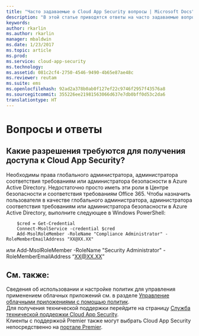 ```yaml
---
title: "Часто задаваемые о Cloud App Security вопросы | Microsoft Docs"
description: "В этой статье приводятся ответы на часто задаваемые вопросы о Cloud App Security."
keywords: 
author: rkarlin
ms.author: rkarlin
manager: mbaldwin
ms.date: 1/23/2017
ms.topic: article
ms.prod: 
ms.service: cloud-app-security
ms.technology: 
ms.assetid: 081c2cf4-2750-4546-9490-4b65e87ae48c
ms.reviewer: reutam
ms.suite: ems
ms.openlocfilehash: 92ad2a378b0ab0f127ef22c9746f2957f43576a8
ms.sourcegitcommit: 355226ee21981563066d637e7db0bff0d53c2da6
translationtype: HT
---
```

# <a name="frequently-asked-questions"></a>Вопросы и ответы

## <a name="what-kind-of-permissions-do-i-need-to-have-in-order-to-access-cloud-app-security"></a>Какие разрешения требуются для получения доступа к Cloud App Security?

Необходимы права глобального администратора, администратора соответствия требованиям или администратора безопасности в Azure Active Directory. Недостаточно просто иметь эти роли в Центре безопасности и соответствия требованиям Office 365.
Чтобы назначить пользователя в качестве глобального администратора, администратора соответствия требованиям или администратора безопасности в Azure Active Directory, выполните следующее в Windows PowerShell:

        $cred = Get-Credential
        Connect-MsolService -credential $cred
        Add-MsolRoleMember -RoleName "Compliance Administrator" -RoleMemberEmailAddress "XX@XX.XX"
 или Add-MsolRoleMember -RoleName "Security Administrator" -RoleMemberEmailAddress “XX@XX.XX”

## <a name="see-also"></a>См. также:  
Сведения об использовании и настройке политик для управления применением облачных приложений см. в разделе [Управление облачными приложениями с помощью политик](control-cloud-apps-with-policies.md).   
Для получения технической поддержки перейдите на страницу [Служба технической поддержки Cloud App Security](http://support.microsoft.com/oas/default.aspx?prid=16031).   
Клиенты с поддержкой Premier также могут выбрать Cloud App Security непосредственно на [портале Premier](https://premier.microsoft.com/).  
